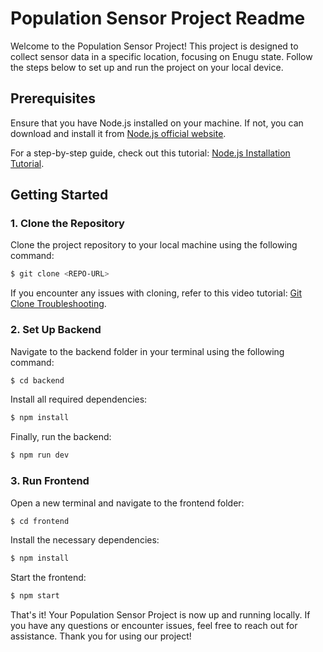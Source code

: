 # Population Sensor Project Readme

Welcome to the Population Sensor Project! This project is designed to collect sensor data in a specific location, focusing on Enugu state. Follow the steps below to set up and run the project on your local device.

## Prerequisites
Ensure that you have Node.js installed on your machine. If not, you can download and install it from [Node.js official website](https://nodejs.org/en/download).

For a step-by-step guide, check out this tutorial: [Node.js Installation Tutorial](https://www.youtube.com/watch?v=JINE4D0Syqw&t=19s).

## Getting Started

### 1. Clone the Repository
Clone the project repository to your local machine using the following command:

```bash
$ git clone <REPO-URL>
```

If you encounter any issues with cloning, refer to this video tutorial: [Git Clone Troubleshooting](https://www.youtube.com/watch?v=q9wc7hUrW8U).

### 2. Set Up Backend
Navigate to the backend folder in your terminal using the following command:

```bash
$ cd backend
```

Install all required dependencies:

```bash
$ npm install
```

Finally, run the backend:

```bash
$ npm run dev
```

### 3. Run Frontend
Open a new terminal and navigate to the frontend folder:

```bash
$ cd frontend
```

Install the necessary dependencies:

```bash
$ npm install
```

Start the frontend:

```bash
$ npm start
```

That's it! Your Population Sensor Project is now up and running locally. If you have any questions or encounter issues, feel free to reach out for assistance. Thank you for using our project!